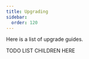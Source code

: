 ```yaml
---
title: Upgrading
sidebar:
  order: 120
---
```



Here is a list of upgrade guides.

TODO LIST CHILDREN HERE
